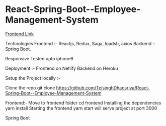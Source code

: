 # React-Spring-Boot--Employee-Management-System

[Frontend Link](https://tej-employee.netlify.app/)

Technologies
Frontend :- Reactjs, Redux, Saga, loadsh, axios
Backend :- Spring Boot.

Responsive
Tested upto iphone6

Deployment :-
  Frontend on Netlify
  Backend  on Heroku

Setup the Project locally :-

Clone the repo
git clone https://github.com/TejsinghDhaosriya/React-Spring-Boot--Employee-Management-System

Frontend:-
Move to frontend folder
cd frontend
Installing the dependencies
yarn install
Starting the frontend
yarn start
will serve project at port 3000


Spring Boot